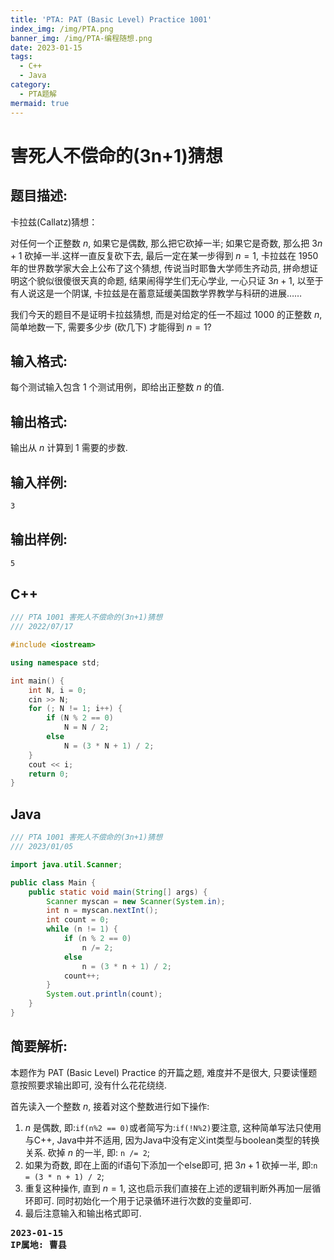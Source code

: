 ```yaml
---
title: 'PTA: PAT (Basic Level) Practice 1001'
index_img: /img/PTA.png
banner_img: /img/PTA-编程随想.png
date: 2023-01-15
tags:
  - C++
  - Java
category:
  - PTA题解
mermaid: true
---
```


# 害死人不偿命的(3n+1)猜想
## 题目描述:
卡拉兹(Callatz)猜想：

对任何一个正整数 $n$, 如果它是偶数, 那么把它砍掉一半; 如果它是奇数, 那么把 $3n+1$ 砍掉一半.这样一直反复砍下去, 最后一定在某一步得到 $n=1$, 卡拉兹在 1950 年的世界数学家大会上公布了这个猜想, 传说当时耶鲁大学师生齐动员, 拼命想证明这个貌似很傻很天真的命题, 结果闹得学生们无心学业, 一心只证 $3n+1$, 以至于有人说这是一个阴谋, 卡拉兹是在蓄意延缓美国数学界教学与科研的进展……

我们今天的题目不是证明卡拉兹猜想, 而是对给定的任一不超过 1000 的正整数 $n$, 简单地数一下, 需要多少步 (砍几下) 才能得到 $n=1$?

## 输入格式: 
每个测试输入包含 1 个测试用例，即给出正整数 $n$ 的值.
## 输出格式:
输出从 $n$ 计算到 $1$ 需要的步数.
## 输入样例:
```txt
3
```
## 输出样例:
```txt
5
```

## C++
```cpp
/// PTA 1001 害死人不偿命的(3n+1)猜想
/// 2022/07/17

#include <iostream>

using namespace std;

int main() {
    int N, i = 0;
    cin >> N;
    for (; N != 1; i++) {
        if (N % 2 == 0)
            N = N / 2;
        else
            N = (3 * N + 1) / 2;
    }
    cout << i;
    return 0;
}
```
## Java
```java
/// PTA 1001 害死人不偿命的(3n+1)猜想
/// 2023/01/05

import java.util.Scanner;

public class Main {
    public static void main(String[] args) {
        Scanner myscan = new Scanner(System.in);
        int n = myscan.nextInt();
        int count = 0;
        while (n != 1) {
            if (n % 2 == 0)
                n /= 2;
            else
                n = (3 * n + 1) / 2;
            count++;
        }
        System.out.println(count);
    }
}
```

## 简要解析:
本题作为 PAT (Basic Level) Practice 的开篇之题, 难度并不是很大, 只要读懂题意按照要求输出即可, 没有什么花花绕绕.

首先读入一个整数 $n$, 接着对这个整数进行如下操作:

1. $n$ 是偶数, 即:`if(n%2 == 0)`或者简写为:`if(!N%2)`要注意, 这种简单写法只使用与C++, Java中并不适用, 因为Java中没有定义int类型与boolean类型的转换关系. 砍掉 $n$ 的一半, 即: `n /= 2`;
2. 如果为奇数, 即在上面的if语句下添加一个else即可, 把 $3n+1$ 砍掉一半, 即:`n = (3 * n + 1) / 2`;
3. 重复这种操作, 直到 $n=1$, 这也启示我们直接在上述的逻辑判断外再加一层循环即可. 同时初始化一个用于记录循环进行次数的变量即可.
4. 最后注意输入和输出格式即可.

<pre class="note note-info">
<strong>2023-01-15</strong> 
<strong>IP属地: 曹县</strong>
</pre>